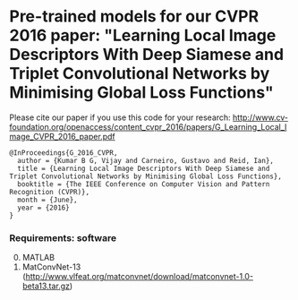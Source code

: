 # Pre-trained models for our CVPR 2016 paper: "Learning Local Image Descriptors With Deep Siamese and Triplet Convolutional Networks by Minimising Global Loss Functions"
Please cite our paper if you use this code for your research:
http://www.cv-foundation.org/openaccess/content_cvpr_2016/papers/G_Learning_Local_Image_CVPR_2016_paper.pdf

    @InProceedings{G_2016_CVPR,
      author = {Kumar B G, Vijay and Carneiro, Gustavo and Reid, Ian},
      title = {Learning Local Image Descriptors With Deep Siamese and Triplet Convolutional Networks by Minimising Global Loss Functions},
      booktitle = {The IEEE Conference on Computer Vision and Pattern Recognition (CVPR)},
      month = {June},
      year = {2016}
    } 

### Requirements: software
0. MATLAB
0. MatConvNet-13 (http://www.vlfeat.org/matconvnet/download/matconvnet-1.0-beta13.tar.gz)
